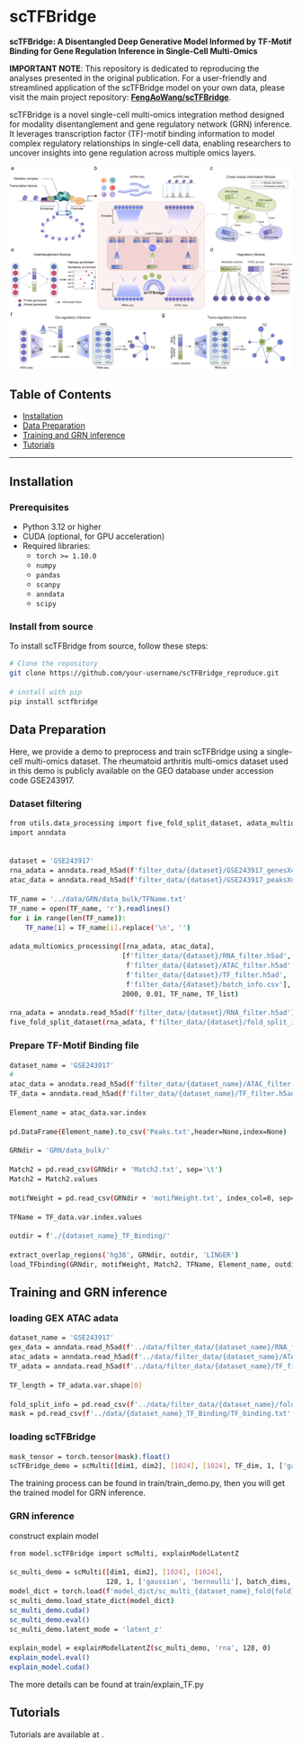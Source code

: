 # scTFBridge

**scTFBridge: A Disentangled Deep Generative Model Informed by TF-Motif Binding for Gene Regulation Inference in Single-Cell Multi-Omics**

**IMPORTANT NOTE**: This repository is dedicated to reproducing the analyses presented in the original publication. For a user-friendly and streamlined application of the scTFBridge model on your own data, please visit the main project repository: [**FengAoWang/scTFBridge**](https://github.com/FengAoWang/scTFBridge).


scTFBridge is a novel single-cell multi-omics integration method designed for modality disentanglement and gene regulatory network (GRN) inference. It leverages transcription factor (TF)-motif binding information to model complex regulatory relationships in single-cell data, enabling researchers to uncover insights into gene regulation across multiple omics layers.

![scTFBridge Overview](figure1.png)

## Table of Contents
- [Installation](#installation)
- [Data Preparation](#data-preparation)
- [Training and GRN inference](#training-and-grn-inference)
- [Tutorials](#tutorials)
---

## Installation

### Prerequisites

- Python 3.12 or higher
- CUDA (optional, for GPU acceleration)
- Required libraries:
  - `torch >= 1.10.0`
  - `numpy`
  - `pandas`
  - `scanpy`
  - `anndata`
  - `scipy`

### Install from source
To install scTFBridge from source, follow these steps:
```bash
# Clone the repository
git clone https://github.com/your-username/scTFBridge_reproduce.git

# install with pip
pip install sctfbridge
```




## Data Preparation
Here, we provide a demo to preprocess and train scTFBridge using a single-cell multi-omics dataset. The rheumatoid arthritis multi-omics dataset used in this demo is publicly available on the GEO database under accession code GSE243917.
### Dataset filtering
```bash
from utils.data_processing import five_fold_split_dataset, adata_multiomics_processing
import anndata


dataset = 'GSE243917'
rna_adata = anndata.read_h5ad(f'filter_data/{dataset}/GSE243917_genesXcells_ALL_batch.h5ad')
atac_data = anndata.read_h5ad(f'filter_data/{dataset}/GSE243917_peaksXcells_ALL_batch.h5ad')

TF_name = '../data/GRN/data_bulk/TFName.txt'
TF_name = open(TF_name, 'r').readlines()
for i in range(len(TF_name)):
    TF_name[i] = TF_name[i].replace('\n', '')

adata_multiomics_processing([rna_adata, atac_data],
                            [f'filter_data/{dataset}/RNA_filter.h5ad',
                             f'filter_data/{dataset}/ATAC_filter.h5ad',
                             f'filter_data/{dataset}/TF_filter.h5ad',
                             f'filter_data/{dataset}/batch_info.csv'],
                            2000, 0.01, TF_name, TF_list)

rna_adata = anndata.read_h5ad(f'filter_data/{dataset}/RNA_filter.h5ad')
five_fold_split_dataset(rna_adata, f'filter_data/{dataset}/fold_split_info.csv')
```
### Prepare TF-Motif Binding file
```bash
dataset_name = 'GSE243917'
#
atac_data = anndata.read_h5ad(f'filter_data/{dataset_name}/ATAC_filter.h5ad')
TF_data = anndata.read_h5ad(f'filter_data/{dataset_name}/TF_filter.h5ad')

Element_name = atac_data.var.index

pd.DataFrame(Element_name).to_csv('Peaks.txt',header=None,index=None)

GRNdir = 'GRN/data_bulk/'

Match2 = pd.read_csv(GRNdir + 'Match2.txt', sep='\t')
Match2 = Match2.values

motifWeight = pd.read_csv(GRNdir + 'motifWeight.txt', index_col=0, sep='\t')

TFName = TF_data.var.index.values

outdir = f'./{dataset_name}_TF_Binding/'

extract_overlap_regions('hg38', GRNdir, outdir, 'LINGER')
load_TFbinding(GRNdir, motifWeight, Match2, TFName, Element_name, outdir)
```

## Training and GRN inference

### loading GEX ATAC adata
```bash
dataset_name = 'GSE243917'
gex_data = anndata.read_h5ad(f'../data/filter_data/{dataset_name}/RNA_filter.h5ad')
atac_adata = anndata.read_h5ad(f'../data/filter_data/{dataset_name}/ATAC_filter.h5ad')
TF_adata = anndata.read_h5ad(f'../data/filter_data/{dataset_name}/TF_filter.h5ad')

TF_length = TF_adata.var.shape[0]

fold_split_info = pd.read_csv(f'../data/filter_data/{dataset_name}/fold_split_info.csv')
mask = pd.read_csv(f'../data/{dataset_name}_TF_Binding/TF_binding.txt', sep='\t', header=None).values
```

### loading scTFBridge
```bash
mask_tensor = torch.tensor(mask).float()
scTFBridge_demo = scMulti([dim1, dim2], [1024], [1024], TF_dim, 1, ['gaussian', 'bernoulli'], batch_dims, 1, mask_tensor)
```
The training process can be found in train/train_demo.py, then you will get the trained model for GRN inference.


### GRN inference
construct explain model
```bash
from model.scTFBridge import scMulti, explainModelLatentZ

sc_multi_demo = scMulti([dim1, dim2], [1024], [1024],
                        128, 1, ['gaussian', 'bernoulli'], batch_dims, 1, mask_tensor)
model_dict = torch.load(f'model_dict/sc_multi_{dataset_name}_fold{fold}.pt', map_location='cpu')
sc_multi_demo.load_state_dict(model_dict)
sc_multi_demo.cuda()
sc_multi_demo.eval()
sc_multi_demo.latent_mode = 'latent_z'

explain_model = explainModelLatentZ(sc_multi_demo, 'rna', 128, 0)
explain_model.eval()
explain_model.cuda()
```
The more details can be found at train/explain_TF.py
## Tutorials
Tutorials are available at .




